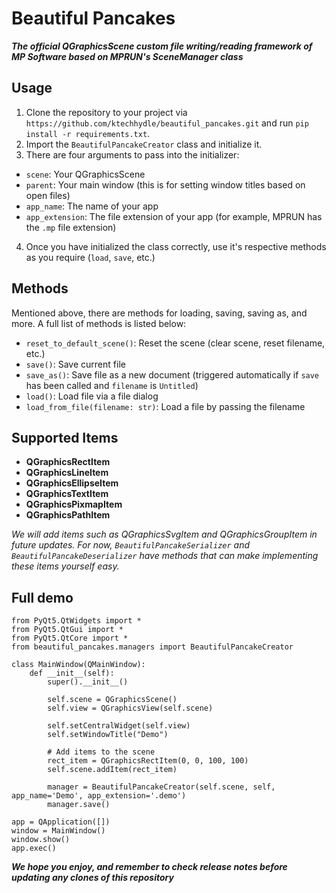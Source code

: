 # Beautiful Pancakes
***The official QGraphicsScene custom file writing/reading framework of MP Software based on MPRUN's SceneManager class***

## Usage
1. Clone the repository to your project via 
`https://github.com/ktechhydle/beautiful_pancakes.git` and run `pip install -r requirements.txt`.
2. Import the `BeautifulPancakeCreator` class and initialize it.
3. There are four arguments to pass into the initializer:

- `scene`: Your QGraphicsScene
- `parent`: Your main window (this is for setting window titles based on open files)
- `app_name`: The name of your app
- `app_extension`: The file extension of your app (for example, MPRUN has the `.mp` file extension)

4. Once you have initialized the class correctly, use it's respective methods as you require (`load`, `save`, etc.)

## Methods
Mentioned above, there are methods for loading, saving, saving as, and more. A full list of methods is 
listed below:
- `reset_to_default_scene()`: Reset the scene (clear scene, reset filename, etc.)
- `save()`: Save current file
- `save_as()`: Save file as a new document (triggered automatically if `save` has been called and `filename` is `Untitled`)
- `load()`: Load file via a file dialog
- `load_from_file(filename: str)`: Load a file by passing the filename

## Supported Items
- **QGraphicsRectItem**
- **QGraphicsLineItem**
- **QGraphicsEllipseItem**
- **QGraphicsTextItem**
- **QGraphicsPixmapItem**
- **QGraphicsPathItem**

*We will add items such as QGraphicsSvgItem and QGraphicsGroupItem in future updates. 
For now, `BeautifulPancakeSerializer` and `BeautifulPancakeDeserializer` have methods 
that can make implementing these items yourself easy.*

## Full demo
```
from PyQt5.QtWidgets import *
from PyQt5.QtGui import *
from PyQt5.QtCore import *
from beautiful_pancakes.managers import BeautifulPancakeCreator

class MainWindow(QMainWindow):
    def __init__(self):
        super().__init__()
        
        self.scene = QGraphicsScene()
        self.view = QGraphicsView(self.scene)
        
        self.setCentralWidget(self.view)
        self.setWindowTitle("Demo")

        # Add items to the scene
        rect_item = QGraphicsRectItem(0, 0, 100, 100)
        self.scene.addItem(rect_item)
        
        manager = BeautifulPancakeCreator(self.scene, self, app_name='Demo', app_extension='.demo')
        manager.save()

app = QApplication([])
window = MainWindow()
window.show()
app.exec()
```

***We hope you enjoy, and remember to check release notes before updating any clones of this repository***
